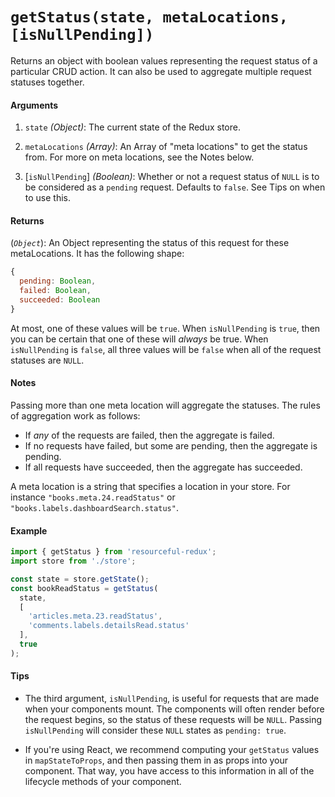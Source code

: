 # `getStatus(state, metaLocations, [isNullPending])`

Returns an object with boolean values representing the request status of a
particular CRUD action. It can also be used to aggregate multiple request
statuses together.

#### Arguments

1. `state` *(Object)*: The current state of the Redux store.

3. `metaLocations` *(Array)*: An Array of "meta locations" to get the status
  from. For more on meta locations, see the Notes below.

4. [`isNullPending`] *(Boolean)*: Whether or not a request status of `NULL` is
  to be considered as a `pending` request. Defaults to `false`. See Tips on
  when to use this.

#### Returns

(*`Object`*): An Object representing the status of this request for these
  metaLocations. It has the following shape:

  ```js
  {
    pending: Boolean,
    failed: Boolean,
    succeeded: Boolean
  }
  ```

  At most, one of these values will be `true`. When `isNullPending` is `true`,
  then you can be certain that one of these will _always_ be true. When
  `isNullPending` is `false`, all three values will be `false` when all of the
  request statuses are `NULL`.

#### Notes

Passing more than one meta location will aggregate the statuses. The rules of
aggregation work as follows:

- If *any* of the requests are failed, then the aggregate is failed.
- If no requests have failed, but some are pending, then the aggregate is pending.
- If all requests have succeeded, then the aggregate has succeeded.

A meta location is a string that specifies a location in your store. For
instance `"books.meta.24.readStatus"` or `"books.labels.dashboardSearch.status"`.

#### Example

```js
import { getStatus } from 'resourceful-redux';
import store from './store';

const state = store.getState();
const bookReadStatus = getStatus(
  state,
  [
    'articles.meta.23.readStatus',
    'comments.labels.detailsRead.status'
  ],
  true
);
```

#### Tips

- The third argument, `isNullPending`, is useful for requests that are made when
  your components mount. The components will often render before the request
  begins, so the status of these requests will be `NULL`. Passing `isNullPending`
  will consider these `NULL` states as `pending: true`.

- If you're using React, we recommend computing your `getStatus` values in
  `mapStateToProps`, and then passing them in as props into your component. That
  way, you have access to this information in all of the lifecycle methods of
  your component.
